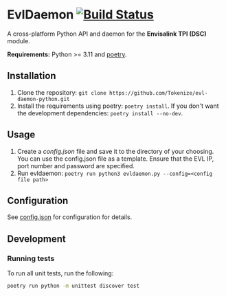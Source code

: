 # EvlDaemon [![Build Status](https://travis-ci.org/Tokenize/evl-daemon-python.png)](https://travis-ci.org/Tokenize/evl-daemon-python)

A cross-platform Python API and daemon for the **Envisalink TPI (DSC)** module.

**Requirements:** Python >= 3.11 and [poetry](https://python-poetry.org).

## Installation

1. Clone the repository: `git clone https://github.com/Tokenize/evl-daemon-python.git`
2. Install the requirements using poetry: `poetry install`. If you don't want the development dependencies: `poetry install --no-dev`.

## Usage

1. Create a _config.json_ file and save it to the directory of your choosing. You can use the config.json file as a
   template. Ensure that the EVL IP, port number and password are specified.
2. Run evldaemon: `poetry run python3 evldaemon.py --config=<config file path>`

## Configuration

See [config.json](config.json) for configuration for details.

## Development

### Running tests

To run all unit tests, run the following:

```bash
poetry run python -m unittest discover test
```


